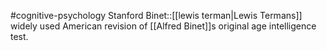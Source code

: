 #cognitive-psychology 
Stanford Binet::[[lewis terman|Lewis Termans]] widely used American revision of [[Alfred Binet]]s original age intelligence test.
<!--SR:!2024-04-15,6,250-->